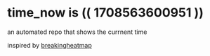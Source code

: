 # time_now is (( 1708563600951 ))

an automated repo that shows the currnent time

inspired by [breakingheatmap](https://github.com/breakingheatmap/breakingheatmap)